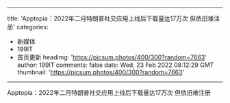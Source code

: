 
---
title: 'Apptopia：2022年二月特朗普社交应用上线后下载量达17万次  但依旧难注册'
categories: 
 - 新媒体
 - 199IT
 - 首页更新
headimg: 'https://picsum.photos/400/300?random=7663'
author: 199IT
comments: false
date: Wed, 23 Feb 2022 08:12:29 GMT
thumbnail: 'https://picsum.photos/400/300?random=7663'
---

<div>   
Apptopia：2022年二月特朗普社交应用上线后下载量达17万次  但依旧难注册  
</div>
            